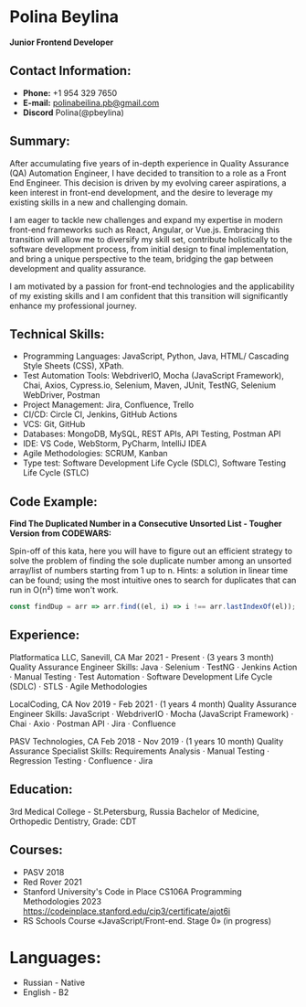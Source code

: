 # Polina Beylina
**Junior Frontend Developer**


## Contact Information:
- **Phone:** +1 954 329 7650
- **E-mail:** polinabeilina.pb@gmail.com
- **Discord** Polina(@pbeylina)


## Summary:
After accumulating five years of in-depth experience in Quality Assurance (QA) Automation Engineer, I have decided to transition to a role as a Front End Engineer. This decision is driven by my evolving career aspirations, a keen interest in front-end development, and the desire to leverage my existing skills in a new and challenging domain.

I am eager to tackle new challenges and expand my expertise in modern front-end frameworks such as React, Angular, or Vue.js. Embracing this transition will allow me to diversify my skill set, contribute holistically to the software development process, from initial design to final implementation, and bring a unique perspective to the team, bridging the gap between development and quality assurance.

I am motivated by a passion for front-end technologies and the applicability of my existing skills and I am confident that this transition will significantly enhance my professional journey.


## Technical Skills:
- Programming Languages: JavaScript, Python, Java, HTML/ Cascading Style Sheets (CSS), XPath.
- Test Automation Tools: WebdriverIO, Mocha (JavaScript Framework), Chai, Axios, Cypress.io, Selenium, Maven, JUnit, TestNG, Selenium WebDriver, Postman
- Project Management: Jira, Confluence, Trello
- CI/CD: Circle CI, Jenkins, GitHub Actions
- VCS: Git, GitHub
- Databases: MongoDB, MySQL, REST APIs, API Testing, Postman API
- IDE: VS Code, WebStorm, PyCharm, IntelliJ IDEA
- Agile Methodologies: SCRUM, Kanban
- Type test: Software Development Life Cycle (SDLC), Software Testing Life Cycle (STLC)


## Code Example:
**Find The Duplicated Number in a Consecutive Unsorted List - Tougher Version from CODEWARS:**

Spin-off of this kata, here you will have to figure out an efficient strategy to solve the problem of finding the sole duplicate number among an unsorted array/list of numbers starting from 1 up to n. Hints: a solution in linear time can be found; using the most intuitive ones to search for duplicates that can run in O(n²) time won't work.
```javascript
const findDup = arr => arr.find((el, i) => i !== arr.lastIndexOf(el));
```

## Experience:
Platformatica LLC, Sanevill, CA
Mar 2021 - Present · (3 years 3 month)
Quality Assurance Engineer
Skills: Java · Selenium · TestNG · Jenkins Action · Manual Testing · Test Automation · Software Development Life Cycle (SDLC) · STLS · Agile Methodologies

LocalCoding, CA
Nov 2019 - Feb 2021 · (1 years 4 month)
Quality Assurance Engineer
Skills: JavaScript · WebdriverIO · Mocha (JavaScript Framework) · Chai · Axio · Postman API · Jira · Confluence

PASV Technologies, CA
Feb 2018 - Nov 2019 · (1 years 10 month)
Quality Assurance Specialist
Skills: Requirements Analysis · Manual Testing · Regression Testing · Confluence · Jira


## Education:
3rd Medical College - St.Petersburg, Russia
Bachelor of Medicine, Orthopedic Dentistry, Grade: CDT


## Courses:
- PASV 2018
- Red Rover 2021
- Stanford University's Code in Place CS106A Programming Methodologies 2023 https://codeinplace.stanford.edu/cip3/certificate/ajot6i
- RS Schools Course «JavaScript/Front-end. Stage 0» (in progress)


# Languages:
- Russian - Native
- English - B2
